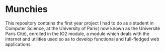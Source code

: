 # Munchies
This repository contains the first year project I had to do as a student in Computer Science, at the University of Paris( now known as the Université Paris Cité), enrolled in the IO2 module, a module which deals with the internet and utilities used so as to develop functional and full-fledged web applications.
